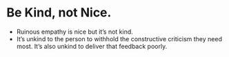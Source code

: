# Be Kind, not Nice.

- Ruinous empathy is nice but it’s not kind.
- It’s unkind to the person to withhold the constructive criticism they need most. It’s also unkind to deliver that feedback poorly.
